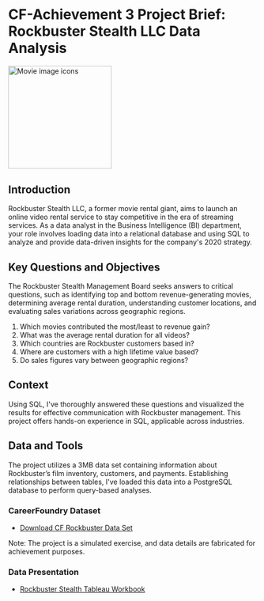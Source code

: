 # CF-Achievement 3 Project Brief: Rockbuster Stealth LLC Data Analysis
<img width="208.5" alt="Movie image icons" src="https://github.com/kgdatatech/sql_rockbuster_stealth/assets/138264218/d5ffccfe-446e-4a80-8381-19d704273c47">

## Introduction
Rockbuster Stealth LLC, a former movie rental giant, aims to launch an online video rental service to stay competitive in the era of streaming services. As a data analyst in the Business Intelligence (BI) department, your role involves loading data into a relational database and using SQL to analyze and provide data-driven insights for the company's 2020 strategy.

## Key Questions and Objectives
The Rockbuster Stealth Management Board seeks answers to critical questions, such as identifying top and bottom revenue-generating movies, determining average rental duration, understanding customer locations, and evaluating sales variations across geographic regions. 

1.  Which movies contributed the most/least to revenue gain?
2.  What was the average rental duration for all videos?
3.  Which countries are Rockbuster customers based in?
4.  Where are customers with a high lifetime value based?
5.  Do sales figures vary between geographic regions?

## Context
Using SQL, I've thoroughly answered these questions and visualized the results for effective communication with Rockbuster management. This project offers hands-on experience in SQL, applicable across industries.

## Data and Tools
The project utilizes a 3MB data set containing information about Rockbuster’s film inventory, customers, and payments. Establishing relationships between tables, I've loaded this data into a PostgreSQL database to perform query-based analyses.

### CareerFoundry Dataset
- [Download CF Rockbuster Data Set](https://www.postgresqltutorial.com/wp-content/uploads/2019/05/dvdrental.zip)

Note: The project is a simulated exercise, and data details are fabricated for achievement purposes.

### Data Presentation
- [Rockbuster Stealth Tableau Workbook](https://public.tableau.com/app/profile/keanu.g7625/viz/RockbusterStealthe_g_ProjectSummary/geo_reach_top_5_cst)

